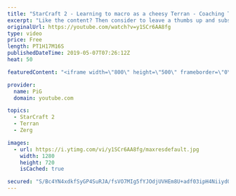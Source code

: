 ```yaml
---
title: "StarCraft 2 - Learning to macro as a cheesy Terran - Coaching TvZ D2"
excerpt: "Like the content? Then consider to leave a thumbs up and subscribe! ;) Love the content a lot? Then please consider becoming a member ;) https://www.youtube.com/channel/UC9OluGthYmZo0vsF9IjicFg/join -- Watch live at https://www.twitch.tv/x5_pig My NEW website: https://pigstarcraft.com/ My Twitter: https://twitter.com/x5_PiG"
originalUrl: https://youtube.com/watch?v=y1SCr6AA8fg
type: video
price: Free
length: PT1H17M16S
publishedDateTime: 2019-05-07T07:26:12Z
heat: 50

featuredContent: "<iframe width=\"800\" height=\"500\" frameborder=\"0\" src=\"https://www.youtube.com/embed/y1SCr6AA8fg\" allow=\"accelerometer; autoplay; encrypted-media; gyroscope; picture-in-picture\" allowfullscreen></iframe>"

provider:
  name: PiG
  domain: youtube.com

topics:
  - StarCraft 2
  - Terran
  - Zerg

images:
  - url: https://i.ytimg.com/vi/y1SCr6AA8fg/maxresdefault.jpg
    width: 1280
    height: 720
    isCached: true

secured: "S/Bc4YN4xdkfSyGP4SuRJA/fsVO7MIg5fYJOdjUVHEm8U+adf03ipH4NiiydQxlvaDUCzV7l0Csq+eQ+Dr3R2cMLbU1JDm6BJwcD22PwzGyz4qbBR5v+iXkLbBmLPbCustRqc8YZ+VKm3i/tjktomfdQD5Lbj1Whyj1/OWBDpyOJL0w/n6SD5e7ow0GWgYWlzgeMKYwtfIFbk5ayrQy8D+Yok1ii4SsEsReOkf7eXhBDY/RtE8+mslCeV6yv56zoKzDgRCDFZdMhXi1tZ1Qm9F6UjXyJazq4jOfJmvSpWArsngcMe4om95JzScGc1RRECAGr2mv7xJw+bsBYOnwJFL6CzJUa6ch87g1TVIVvPCXYQGNHYyk50na6v7HDwx2v29ksssi7YRYtTJuDvBIhH12+evBtM9awapEwFfmSuXw=;Gl+Ol9X9Yk1PslLoW1VoKQ=="
---
```


